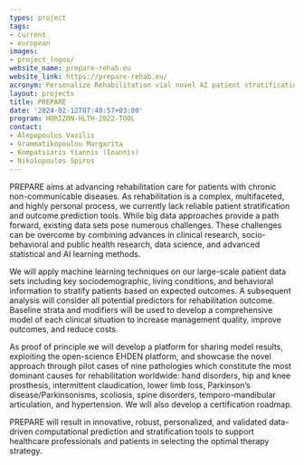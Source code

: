 ```yaml
---
types: project
tags:
- current
- european
images:
- project_logos/
website_name: prepare-rehab.eu
website_link: https://prepare-rehab.eu/ 
acronym: Personalize Rehabilitation vial novel AI patient stratification strategies
layout: projects
title: PREPARE 
date: '2024-02-12T07:48:57+03:00'
program: HORIZON-HLTH-2022-TOOL     
contact:
- Alepopoulos Vasilis
- Grammatikopoulou Margarita
- Kompatsiaris Yiannis (Ioannis)
- Nikolopoulos Spiros
---
```

<p>
PREPARE aims at advancing rehabilitation care for patients with chronic non-communicable diseases. As rehabilitation is a complex, multifaceted, and highly personal process, we currently lack reliable patient stratification and outcome prediction tools. While big data approaches provide a path forward, existing data sets pose numerous challenges. These challenges can be overcome by combining advances in clinical research, socio-behavioral and public health research, data science, and advanced statistical and AI learning methods.
</p>
<p>
We will apply machine learning techniques on our large-scale patient data sets including key sociodemographic, living conditions, and behavioral information to stratify patients based on expected outcomes. A subsequent analysis will consider all potential predictors for rehabilitation outcome. Baseline strata and modifiers will be used to develop a comprehensive model of each clinical situation to increase management quality, improve outcomes, and reduce costs.
</p>
<p>
As proof of principle we will develop a platform for sharing model results, exploiting the open-science EHDEN platform, and showcase the novel approach through pilot cases of nine pathologies which constitute the most dominant causes for rehabilitation worldwide: hand disorders, hip and knee prosthesis, intermittent claudication, lower limb loss, Parkinson’s disease/Parkinsonisms, scoliosis, spine disorders, temporo-mandibular articulation, and hypertension. We will also develop a certification roadmap.
</p>
<p>
PREPARE will result in innovative, robust, personalized, and validated data-driven computational prediction and stratification tools to support healthcare professionals and patients in selecting the optimal therapy strategy. 
</p>